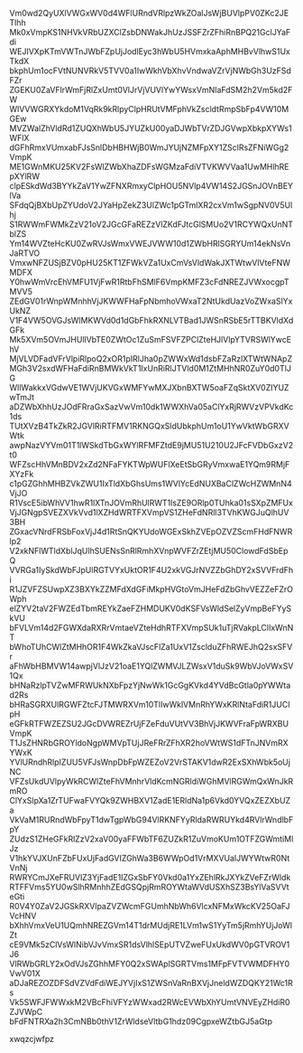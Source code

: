 Vm0wd2QyUXlVWGxWV0d4WFlURndVRlpzWkZOalJsWjBUVlpPV0ZKc2JETlhh
Mk0xVmpKS1NHVkVRbUZXClZsbDNWakJhUzJSSFZrZFhiRnBPQ21GclJYaFdi
WEJIVXpKTmVWTnJWbFZpUjJodlEyc3hWbU5HVmxkaAphMHBvVlhwS1UxTkdX
bkphUm1ocFVtNUNVRkV5TVV0a1IwWkhVbXhvVndwaVZrVjNWbGh3UzFSdFZr
ZGEKU0ZaVFlrWmFjRlZxUmt0VlJrVjVUVlYwYWsxVmNIaFdSM2h2Vm5kd2FW
WlVVWGRXYkdoM1VqRk9kRlpyClpHRUtVMFphVkZscldtRmpSbFp4VW10MGEw
MVZWalZhVldRd1ZUQXhWbU5JYUZkU00yaDJWbTVrZDJGVwpXbkpXYWs1WFlX
dGFhRmxVUmxabFJsSnlDbHBHWjB0WmJYUjNZMFpXY1ZSclRsZFNiWGg2VmpK
ME1GWnMKU25KV2FsWlZWbXhaZDFsWGMzaFdiVTVKWVVaa1UwMHlhREpXYlRW
clpESkdWd3BYYkZaV1YwZFNXRmxyClpHOU5NVlp4VW14S2JGSnJOVnBEYlVa
SFdqQjBXbUpZYUdoV2JYaHpZekZ3UlZWc1pGTmlXR2cxVm1wSgpNV0V5Ulhj
S1RWWmFWMkZzV21oV2JGcGFaREZzVlZKdFJtcGlSMUo2V1RCYWQxUnNTblZS
Ym14WVZteHcKU0ZwRVJsWmxVWEJVWW10d1ZWbHRlSGRYUm14ekNsVnJaRTVO
VmxwNFZUSjBZV0pHU25KT1ZFWkVZa1UxCmVsVldWakJXTWtwVlVteFNWMDFX
Y0hwWmVrcEhVMFU1VjFwR1RtbFhSMlF6VmpKMFZ3cFdNREZJVWxocgpTMVV5
ZEdGV01rWnpWMnhhVjJKWWFHaFpNbmhoVWxaT2NtUkdUazVoZWxaSlYxUkNZ
V1F4VW5OVGJsWlMKWVd0d1dGbFhkRXNLVTBad1JWSnRSbE5rTTBKVldXdGFk
Mk5XVm5OVmJHUllVbTE0ZWtOc1ZuSmFSVFZPClZteHJlVlpYTVRSWlYwcEhV
MjVLVDFadVFrVlpiRlpoQ2xOR1pIRlJha0pZWWxWd1dsbFZaRzlXTWtWNApZ
MGh3V2sxdWFHaFdiRnBMWkVkT1IxUnRiRlJTVld0M1ZtMHhNR0ZuY0d0TlJG
WllWakkxVGdwVE1WVjUKVGxWMFYwMXJXbnBXTW5oaFZqSktXV0ZIYUZwTmJt
aDZWbXhhUzJOdFRraGxSazVwVm10dk1WWXhVa05aClYxRjRWVzVPVkdKc1ds
TUtXVzB4TkZkR2JGVlRiRTFMV1RKNGQxSldUbkphUm1oU1YwVktWbGRXVWtk
awpNazVYVm01T1lWSkdTbGxWYlRFMFZtdE9jMU51U210U2JFcFVDbGxzV2t0
WFZscHhVMnBDV2xZd2NFaFYKTWpWUFlXeEtSbGRyVmxwaE1YQm9RMjFXYzFk
c1pGZGhhMHBZVkZWU1IxTldXbGhsUms1WVlYcEdNUXBaClZWcHZWMnN4VjJO
R1VscE5ibWhVV1hwR1lXTnJOVmRhUlRWT1lsZE9ORlp0TUhka01sSXpZMFUx
VjJGNgpSVEZXVkVvd1lXZHdWRTFXVmpVS1ZHeFdNRll3TVhKWGJuQlhUV3BH
ZGxacVNrdFRSbFoxVjJ4d1RtSnQKYUdoWGExSkhZVEpOZVZScmFHdFNWRlp2
V2xkNFlWTldXblJqUlhSUENsSnRlRmhXVnpWVFZrZEtjMU50ClowdFdSbEpQ
VVRGa1IySkdWbFJpUlRGTVYxUktOR1F4U2xkVGJrNVZZbGhDY2xSVVFrdFhi
R1JZVFZSUwpXZ3BXYkZZMFdXdGFiMkpHVGtoVmJHeFdZbGhvVEZZeFZrOWph
elZYV2taV2FWZEdTbmREYkZaeFZHMDUKV0dKSFVsWldSelZyVmpBeFYySkVU
bFVLVm14d2FGWXdaRXRrVmtaeVZteHdhRTFXVmpSUk1uTjRVakpLClIxWnNT
bWhoTUhCWlZtMHhOR1F4WkZkaVJscFlZa1UxV1ZsclduZFhRWEJhQ2sxSFVr
aFhWbHBMVW14awpjVlJzV21oaE1YQlZWMVJLZWsxV1duSk9WbVJoVWxSV1Qx
bHNaRzlpTVZwMFRWUkNXbFpzYjNwWk1GcGgKVkd4YVdBcGtla0pYWWtad2Rs
bHRaSGRXUlRGWFZtcFJTMWRXVm10TlIwWklVMnRhYWxKRlNtaFdiR1JUClpH
eGFkRTFWZEZSU2JGcDVWREZrUjFZeFduVUtVV3BhVjJKWVFraFpWRXBUVmpK
T1JsZHNRbGROYldoNgpWMVpTUjJReFRrZFhXR2hoVWtWS1dFTnJNVmRXYWxK
YVlURndhRlpIZUU5VFJsWnpDbFpWZEZoV2VrSTAKV1dwR2ExSXhWbk5oUjNC
VFZsUkdUVlpyWkRCWlZteFhVMnhrVldKcmNGRldiWGhMVlRGWmQxWnJkRmRO
ClYxSlpXa1ZrTUFwaFVYQk9ZWHBXV1ZadE1ERldNa1p6Vkd0YVQxZEZXbUZa
VkVaM1RURndWbFpyT1dwTgpWbG94VlRKNFYyRldaRWRUYkd4RVlrWndlbFpY
ZUdzS1ZHeGFkRlZzV2xaV00yaFFWbTF6ZUZkR1ZuVmoKUm1OTFZGWmtiMlJz
V1hkYVJXUnFZbFUxUjFadGVIZGhWa3B6WWpOd1VrMXVUalJWYWtwR0NtVnNj
RWRYCmJXeFRUVlZ3YjFadE1IZGxSbFY0Vkd0a1YxZEhlRkJXYkZVeFZrWldk
RTFFVms5YU0wSlhRMnhhZEdGSQpjRmROYWtaWVdUSXhSZ3BsYlVaSVVteGti
R0V4Y0ZaV2JGSkRXVlpaZVZWcmFGUmhNbWh6VlcxNFMxWkcKV25OaFJVcHNV
bXhhVmxVeU1UQmhNREZGVm14T1drMUdjRE1LVm1wS1YyTm5jRmhYUjJoWlZt
cE9VMk5zClVsWlNibVJvVmxSR1dsVlhlSEpUTVZweFUxUkdWV0pGTVROV1J6
VlRWbGRLY2xOdVJsZGhhMFY0Q2xSWAplSGRTVms1MFpFVTVWMDFHY0VwV01X
aDJaREZOZDFSdVZVdFdiWEJYVjIxS1ZWSnVaRnBXVjJneldWZDQKY21Wc1Rs
Vk5SWFJFWWxkM2VBcFhiVFYzWWxad2RWcEVWbXhYUmtVNVEyZHdiR0ZJVWpC
bFdFNTRXa2h3CmNBb0thV1ZrWldseVltbG1hdz09CgpxeWZtbGJ5aGtp

xwqzcjwfpz